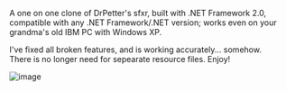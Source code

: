 A one on one clone of DrPetter's sfxr, built with .NET Framework 2.0, compatible with any .NET Framework/.NET version; 
works even on your grandma's old IBM PC with Windows XP. 

I've fixed all broken features, and is working accurately... somehow.\
There is no longer need for sepearate resource files. Enjoy!

![image](https://github.com/tpbeldie/cs.sfxr/assets/122232758/a8ae1f49-23b8-4f68-8b16-e67e228c1110)
